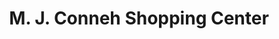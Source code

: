 ---
title: "M. J. Conneh Shopping Center"
url: /zwedru/m-j-conneh-shopping-center/
shop: hardware
---